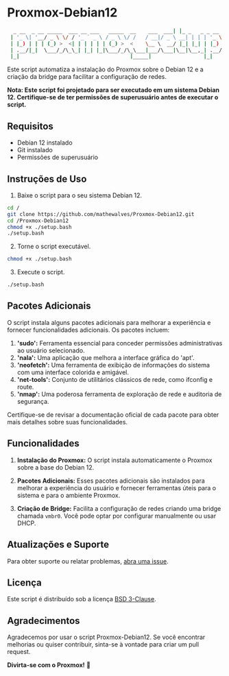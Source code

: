 # Proxmox-Debian12
```bash                                                      _               
  _ __  _ __ _____  ___ __ ___   _____  __    ___  ___| |_ _   _ _ __  
 | '_ \| '__/ _ \ \/ / '_ ` _ \ / _ \ \/ /   / __|/ _ \ __| | | | '_ \ 
 | |_) | | | (_) >  <| | | | | | (_) >  <    \__ \  __/ |_| |_| | |_) |
 | .__/|_|  \___/_/\_\_| |_| |_|\___/_/\_\___|___/\___|\__|\__,_| .__/ 
 |_|                                    |_____|                 |_|    
```

Este script automatiza a instalação do Proxmox sobre o Debian 12 e a criação da bridge para facilitar a configuração de redes.

**Nota: Este script foi projetado para ser executado em um sistema Debian 12. Certifique-se de ter permissões de superusuário antes de executar o script.**

## Requisitos

- Debian 12 instalado
- Git instalado
- Permissões de superusuário

## Instruções de Uso

1. Baixe o script para o seu sistema Debian 12.
```bash
cd /
git clone https://github.com/mathewalves/Proxmox-Debian12.git
cd /Proxmox-Debian12
chmod +x ./setup.bash
./setup.bash
```
2. Torne o script executável.
```bash
chmod +x ./setup.bash
```

3. Execute o script.
```bash
./setup.bash
```

## Pacotes Adicionais

O script instala alguns pacotes adicionais para melhorar a experiência e fornecer funcionalidades adicionais. Os pacotes incluem:

1. **'sudo':** Ferramenta essencial para conceder permissões administrativas ao usuário selecionado.
2. **'nala':** Uma aplicação que melhora a interface gráfica do 'apt'.
3. **'neofetch':** Uma ferramenta de exibição de informações do sistema com uma interface colorida e amigável.
4. **'net-tools':** Conjunto de utilitários clássicos de rede, como ifconfig e route.
5. **'nmap':** Uma poderosa ferramenta de exploração de rede e auditoria de segurança.

Certifique-se de revisar a documentação oficial de cada pacote para obter mais detalhes sobre suas funcionalidades.

## Funcionalidades

1. **Instalação do Proxmox:** O script instala automaticamente o Proxmox sobre a base do Debian 12.

2. **Pacotes Adicionais:** Esses pacotes adicionais são instalados para melhorar a experiência do usuário e fornecer ferramentas úteis para o sistema e para o ambiente Proxmox.

3. **Criação de Bridge:** Facilita a configuração de redes criando uma bridge chamada `vmbr0`. Você pode optar por configurar manualmente ou usar DHCP.

## Atualizações e Suporte

Para obter suporte ou relatar problemas, [abra uma issue](https://github.com/seu-usuario/proxmox-debian12/issues).

## Licença

Este script é distribuído sob a licença [BSD 3-Clause](https://opensource.org/licenses/BSD-3-Clause).

## Agradecimentos

Agradecemos por usar o script Proxmox-Debian12. Se você encontrar melhorias ou quiser contribuir, sinta-se à vontade para criar um pull request.

**Divirta-se com o Proxmox!** 🚀